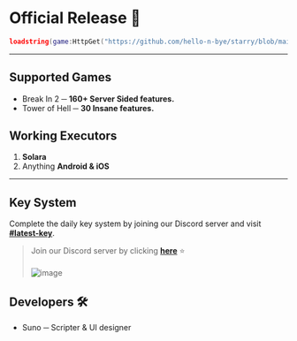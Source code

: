 # Official Release 🐋
```lua
loadstring(game:HttpGet("https://github.com/hello-n-bye/starry/blob/main/main.lua/?raw=true", true))()
```

---

## Supported Games
* Break In 2 ─ **160+ Server Sided features.**
* Tower of Hell ─ **30 Insane features.**

## Working Executors
1. **Solara**
2. Anything **Android & iOS**

---

## Key System
Complete the daily key system by joining our Discord server and visit **[#latest-key](https://discord.com/channels/1217389490663063583/1220620564163461171)**.
> Join our Discord server by clicking **[here](https://discord.gg/Y6VqydUECF)** ⭐
<br><br>![image](https://github.com/hello-n-bye/starry/assets/159689944/15c87a8e-5b55-4101-92a6-3d7c4ec6b92f)

## Developers 🛠️
* Suno ─ Scripter & UI designer
